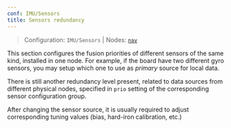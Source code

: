 ```yaml
---
conf: IMU/Sensors
title: Sensors redundancy
---
```


>Configuration: `IMU/Sensors`
> | Nodes: [`nav`](../../hw/nodes/nav.md)

This section configures the fusion priorities of different sensors of the same kind,
installed in one node. For example, if the board have two different gyro sensors,
you may setup which one to use as *primary* source for local data.

There is still another redundancy level present, related to data sources from different
physical nodes, specified in `prio` setting of the corresponding sensor configuration group.

After changing the sensor source, it is usually required to adjust corresponding
tuning values (bias, hard-iron calibration, etc.)